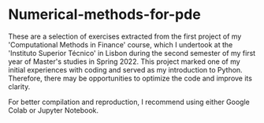 # Numerical-methods-for-pde

These are a selection of exercises extracted from the first project of my 'Computational Methods in Finance' course, which I undertook at the 'Instituto Superior Técnico' in Lisbon during the second semester of my first year of Master's studies in Spring 2022. This project marked one of my initial experiences with coding and served as my introduction to Python. Therefore, there may be opportunities to optimize the code and improve its clarity.

For better compilation and reproduction, I recommend using either Google Colab or Jupyter Notebook.
